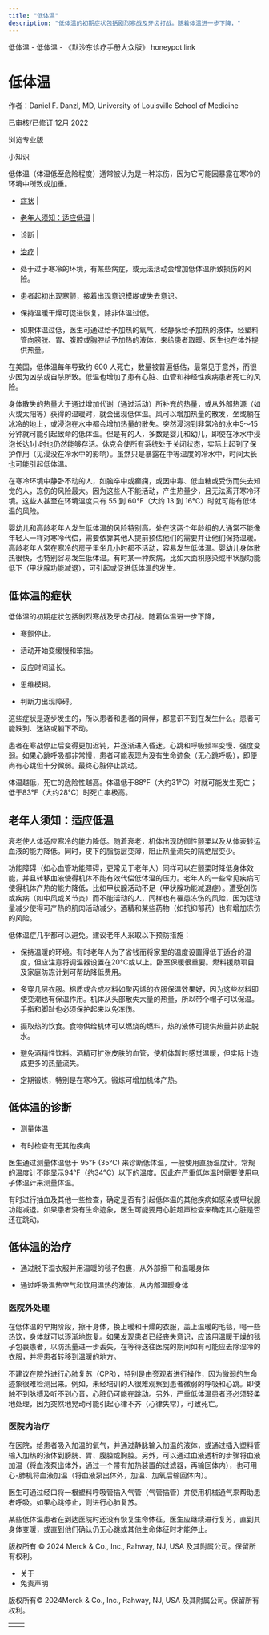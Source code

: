 ```yaml
---
title: "低体温"
description: "低体温的初期症状包括剧烈寒战及牙齿打战。随着体温进一步下降，"
---
```


﻿低体温 \- 低体温 \- 《默沙东诊疗手册大众版》 honeypot link

# 低体温

作者：Daniel F. Danzl, MD, University of Louisville School of Medicine

已审核/已修订 12月 2022

浏览专业版

小知识

低体温（体温低至危险程度）通常被认为是一种冻伤，因为它可能因暴露在寒冷的环境中所致或加重。

- [症状](#症状_v826694_zh) \|
- [老年人须知：适应低温](#老年人须知：适应低温_v43445914_zh) \|
- [诊断](#诊断_v826726_zh) \|
- [治疗](#治疗_v826729_zh) \|

- 处于过于寒冷的环境，有某些病症，或无法活动会增加低体温所致损伤的风险。

- 患者起初出现寒颤，接着出现意识模糊或失去意识。

- 保持温暖干燥可促进恢复，除非体温过低。

- 如果体温过低，医生可通过给予加热的氧气，经静脉给予加热的液体，经塑料管向膀胱、胃、腹腔或胸腔给予加热的液体，来给患者取暖。医生也在体外提供热量。


在美国，低体温每年导致约 600 人死亡，数量被普遍低估，最常见于意外，而很少因为凶杀或自杀所致。低温也增加了患有心脏、血管和神经性疾病患者死亡的风险。

身体散失的热量大于通过增加代谢（通过活动）所补充的热量，或从外部热源（如火或太阳等）获得的温暖时，就会出现低体温。风可以增加热量的散发，坐或躺在冰冷的地上，或浸泡在水中都会增加热量的散失。突然浸泡到非常冷的水中5～15分钟就可能引起致命的低体温。但是有的人，多数是婴儿和幼儿，即使在冰水中浸泡长达1小时也仍然能够存活。休克会使所有系统处于关闭状态，实际上起到了保护作用（见浸没在冷水中的影响）。虽然只是暴露在中等温度的冷水中，时间太长也可能引起低体温。

在寒冷环境中静卧不动的人，如脑卒中或癫痫，或因中毒、低血糖或受伤而失去知觉的人，冻伤的风险最大。因为这些人不能活动，产生热量少，且无法离开寒冷环境。这些人甚至在环境温度只有 55 到 60°F（大约 13 到 16°C）时就可能有低体温的风险。

婴幼儿和高龄老年人发生低体温的风险特别高。处在这两个年龄组的人通常不能像年轻人一样对寒冷代偿，需要依靠其他人提前预估他们的需要并让他们保持温暖。高龄老年人常在寒冷的房子里坐几小时都不活动，容易发生低体温。婴幼儿身体散热很快，也特别容易发生低体温。有时某一种疾病，比如大面积感染或甲状腺功能低下（甲状腺功能减退），可引起或促进低体温的发生。

## 低体温的症状

低体温的初期症状包括剧烈寒战及牙齿打战。随着体温进一步下降，

- 寒颤停止。

- 活动开始变缓慢和笨拙。

- 反应时间延长。

- 思维模糊。

- 判断力出现障碍。


这些症状是逐步发生的，所以患者和患者的同伴，都意识不到在发生什么。患者可能跌到、迷路或躺下不动。

患者在寒战停止后变得更加迟钝，并逐渐进入昏迷。心跳和呼吸频率变慢、强度变弱。如果心跳呼吸都非常慢，患者可能表现为没有生命迹象（无心跳呼吸），即便尚有心跳但十分微弱。最终心脏停止跳动。

体温越低，死亡的危险性越高。体温低于88°F（大约31°C）时就可能发生死亡；低于83°F（大约28°C）时死亡率极高。

## 老年人须知：适应低温

衰老使人体适应寒冷的能力降低。随着衰老，机体出现防御性颤栗以及从体表转运血液的能力降低。同时，皮下的脂肪层变薄，阻止热量流失的隔绝层变少。

功能障碍（如心血管功能障碍，更常见于老年人）同样可以在颤栗时降低身体效能，并且转移血液使得机体不能有效代偿低体温的压力。老年人的一些常见疾病可使得机体产热的能力降低，比如甲状腺活动不足（甲状腺功能减退症）。遭受创伤或疾病（如中风或关节炎）而不能活动的人，同样也有罹患冻伤的风险，因为运动量减少使得可产热的肌肉活动减少。酒精和某些药物（如抗抑郁药）也有增加冻伤的风险。

低体温症几乎都可以避免。建议老年人采取以下预防措施：

- 保持温暖的环境。有时老年人为了省钱而将家里的温度设置得低于适合的温度，但应注意将调温器设置在20°C或以上。卧室保暖很重要。燃料援助项目及家庭防冻计划可帮助降低费用。

- 多穿几层衣服。棉质或合成材料如聚丙烯的衣服保温效果好，因为这些材料即使变潮也有保温作用。机体从头部散失大量的热量，所以带个帽子可以保温。手指和脚趾也必须保护起来以免冻伤。

- 摄取热的饮食。食物供给机体可以燃烧的燃料，热的液体可提供热量并防止脱水。

- 避免酒精性饮料。酒精可扩张皮肤的血管，使机体暂时感觉温暖，但实际上造成更多的热量流失。

- 定期锻炼，特别是在寒冷天。锻炼可增加机体产热。


## 低体温的诊断

- 测量体温

- 有时检查有无其他疾病


医生通过测量体温低于 95℉ (35℃) 来诊断低体温，一般使用直肠温度计。常规的温度计不能显示94°F（约34°C）以下的温度。因此在严重低体温时需要使用电子体温计来测量体温。

有时进行抽血及其他一些检查，确定是否有引起低体温的其他疾病如感染或甲状腺功能减退。如果患者没有生命迹象，医生可能要用心脏超声检查来确定其心脏是否还在跳动。

## 低体温的治疗

- 通过脱下湿衣服并用温暖的毯子包裹，从外部擦干和温暖身体

- 通过呼吸温热空气和饮用温热的液体，从内部温暖身体


### 医院外处理

在低体温的早期阶段，擦干身体，换上暖和干燥的衣服，盖上温暖的毛毯，喝一些热饮，身体就可以逐渐地恢复。如果发现患者已经丧失意识，应该用温暖干燥的毯子包裹患者，以防热量进一步丢失，在等待送往医院的期间如有可能应去除湿冷的衣服，并将患者转移到温暖的地方。

不建议在院外进行心肺复苏（CPR），特别是由旁观者进行操作，因为微弱的生命迹象很难检测出来。例如，未经培训的人很难观察到患者微弱的呼吸和心跳。即使触不到脉搏及听不到心音，心脏仍可能在跳动。另外，严重低体温患者还必须轻柔地处理，因为突然地晃动可能引起心律不齐（心律失常），可致死亡。

### 医院内治疗

在医院，给患者吸入加温的氧气，并通过静脉输入加温的液体，或通过插入塑料管输入加热的液体到膀胱、胃、腹腔或胸腔。另外，可以通过血液透析的步骤将血液加温（将血液泵出体外，通过一个带有加热装置的过滤器，再输回体内），也可用心-肺机将血液加温（将血液泵出体外，加温、加氧后输回体内）。

医生可通过经口将一根塑料呼吸管插入气管（气管插管）并使用机械通气来帮助患者呼吸。如果心跳停止，则进行心肺复苏。

某些低体温患者在到达医院时还没有恢复生命体征，医生应继续进行复苏，直到其身体变暖，或直到他们确认仍无心跳或其他生命体征时才能停止。



版权所有 © 2024
Merck & Co., Inc., Rahway, NJ, USA 及其附属公司。保留所有权利。

- 关于
- 免责声明

版权所有© 2024Merck & Co., Inc., Rahway, NJ, USA 及其附属公司。保留所有权利。

|     |     |
| --- | --- |
|  |  |
